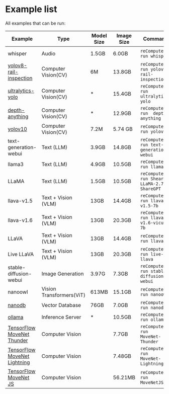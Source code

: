 # Example list

All examples that can be run:

| Example                                          | Type                     | Model Size | Image Size | Command                                      | Device   |
| ------------------------------------------------ | ------------------------ | ---------- | ---------- | -------------------------------------------- | -------- |
| whisper                                          | Audio                    | 1.5GB      | 6.0GB      | `reComputer run whisper`                     | USB-CAM* |
| [yolov8-rail-inspection](/reComputer/scripts/yolov8-rail-inspection/readme.md) |Computer Vision(CV) | 6M | 13.8GB  | `reComputer run yolov8-rail-inspection`  |  | 
| [ultralytics-yolo](/reComputer/scripts/ultralytics-yolo/README.md) |Computer Vision(CV) | * | 15.4GB  | `reComputer run  ultralytics-yolo`  | |
| [depth-anything](/reComputer/scripts/depth-anything/README.md) |Computer Vision(CV) | * | 12.9GB  | `reComputer run  depth-anything`  |  | 
| [yolov10](/reComputer/scripts/yolov10/README.md)     | Computer Vision(CV)         | 7.2M               | 5.74 GB     | `reComputer run yolov10`                 | | 
| text-generation-webui                            | Text (LLM)               | 3.9GB      | 14.8GB     | `reComputer run text-generation-webui`       |          |
| llama3                                           | Text (LLM)               | 4.9GB      | 10.5GB     | `reComputer run llama3`                      |          |
LLaMA                                            | Text (LLM)               | 1.5GB      | 10.5GB     | `reComputer run Sheared-LLaMA-2.7B-ShareGPT` |          |
| llava-v1.5                                       | Text + Vision (VLM)      | 13GB       | 14.4GB     | `reComputer run llava-v1.5-7b`               |          |
| llava-v1.6                                       | Text + Vision (VLM)      | 13GB       | 20.3GB     | `reComputer run llava-v1.6-vicuna-7b`        |          |
| LLaVA                                            | Text + Vision (VLM)      | 13GB       | 14.4GB     | `reComputer run llava`                       |          |
| Live LLaVA                                       | Text + Vision (VLM)      | 13GB       | 20.3GB     | `reComputer run live-llava`                  | USB-CAM* |
| stable-diffusion-webui                           | Image Generation         | 3.97G      | 7.3GB      | `reComputer run stable-diffusion-webui`      |          |
| nanoowl                                          | Vision Transformers(ViT) | 613MB      | 15.1GB     | `reComputer run nanoowl`                     | USB-CAM* |
| [nanodb](../reComputer/scripts/nanodb/readme.md) | Vector Database          | 76GB       | 7.0GB      | `reComputer run nanodb`                      |          |
| [ollama](https://github.com/ollama/ollama)       | Inference Server         | *          | 10.5GB     | `reComputer run ollama`                      |          |
| [TensorFlow MoveNet Thunder](/reComputer/scripts/MoveNet-Thunder/readme.md) |Computer Vision |  | 7.7GB  | `reComputer run  MoveNet-Thunder`  |
| [TensorFlow MoveNet Lightning](/reComputer/scripts/MoveNet-Lightning/readme.md) |Computer Vision |  | 7.48GB  | `reComputer run  MoveNet-Lightning`  |
| [TensorFlow MoveNet JS](/reComputer/scripts/MoveNetJS/readme.md) |Computer Vision |  | 56.21MB  | `reComputer run  MoveNetJS`  |

